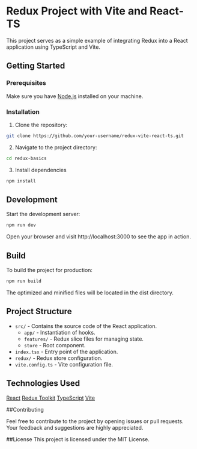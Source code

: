 # Redux Project with Vite and React-TS

This project serves as a simple example of integrating Redux into a React application using TypeScript and Vite.

## Getting Started

### Prerequisites

Make sure you have [Node.js](https://nodejs.org/) installed on your machine.

### Installation

1. Clone the repository:

  ```bash
  git clone https://github.com/your-username/redux-vite-react-ts.git
  ```

2. Navigate to the project directory:

  ```bash
  cd redux-basics
  ```

3. Install dependencies
  ```bash
  npm install
  ```
## Development
Start the development server:

  ```bash
  npm run dev
  ```
Open your browser and visit http://localhost:3000 to see the app in action.

## Build
To build the project for production:

  ```bash
  npm run build
  ```

The optimized and minified files will be located in the dist directory.

## Project Structure
* `src/` - Contains the source code of the React application.
  * `app/` - Instantiation of hooks.
  * `features/` - Redux slice files for managing state.
  * `store` - Root component.
* `index.tsx` - Entry point of the application.
* `redux/` - Redux store configuration.
* `vite.config.ts` - Vite configuration file.

## Technologies Used
[React](https://reactjs.org/)
[Redux Toolkit](https://redux-toolkit.js.org/)
[TypeScript](https://www.typescriptlang.org/)
[Vite](https://vitejs.dev/)

##Contributing

Feel free to contribute to the project by opening issues or pull requests. Your feedback and suggestions are highly appreciated.

##License
This project is licensed under the MIT License.


